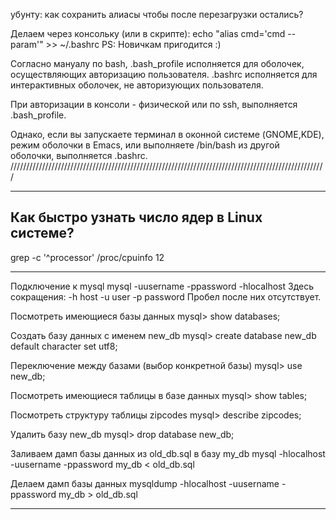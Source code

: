 

убунту: как сохранить алиасы чтобы после перезагрузки остались? 

Делаем через консольку (или в скрипте): 
echo "alias cmd='cmd --param'" >> ~/.bashrc 
PS: Новичкам пригодится :) 

Согласно мануалу по bash, .bash_profile исполняется для оболочек, осуществляющих авторизацию пользователя. .bashrc исполняется для интерактивных оболочек, не авторизующих пользователя. 

При авторизации в консоли - физической или по ssh, выполняется .bash_profile. 

Однако, если вы запускаете терминал в оконной системе (GNOME,KDE), режим оболочки в Emacs, или выполняете /bin/bash из другой оболочки, выполняется .bashrc. 
//////////////////////////////////////////////////////////////////////////////////////////////////// 


---------------------

## Как быстро узнать число ядер в Linux системе?
grep -c '^processor' /proc/cpuinfo 
12

--------------------

Подключение к mysql
mysql -uusername -ppassword -hlocalhost
Здесь сокращения:
-h host
-u user
-p password
Пробел после них отсутствует.

Посмотреть имеющиеся базы данных
mysql> show databases;

Создать базу данных с именем new_db
mysql> create database new_db default character set utf8;

Переключение между базами (выбор конкретной базы)
mysql> use new_db;

Посмотреть имеющиеся таблицы в базе данных
mysql> show tables;

Посмотреть структуру таблицы zipcodes
mysql> describe zipcodes;

Удалить базу new_db
mysql> drop database new_db;

Заливаем дамп базы данных из old_db.sql в базу my_db
mysql -hlocalhost -uusername -ppassword my_db < old_db.sql

Делаем дамп базы данных
mysqldump -hlocalhost -uusername -ppassword my_db > old_db.sql

----------------------------------

